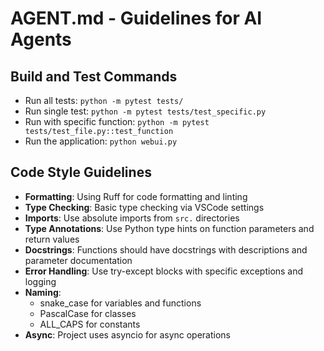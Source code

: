 # AGENT.md - Guidelines for AI Agents

## Build and Test Commands
- Run all tests: `python -m pytest tests/`
- Run single test: `python -m pytest tests/test_specific.py`
- Run with specific function: `python -m pytest tests/test_file.py::test_function`
- Run the application: `python webui.py`

## Code Style Guidelines
- **Formatting**: Using Ruff for code formatting and linting
- **Type Checking**: Basic type checking via VSCode settings
- **Imports**: Use absolute imports from `src.` directories
- **Type Annotations**: Use Python type hints on function parameters and return values
- **Docstrings**: Functions should have docstrings with descriptions and parameter documentation
- **Error Handling**: Use try-except blocks with specific exceptions and logging
- **Naming**: 
  - snake_case for variables and functions
  - PascalCase for classes
  - ALL_CAPS for constants
- **Async**: Project uses asyncio for async operations